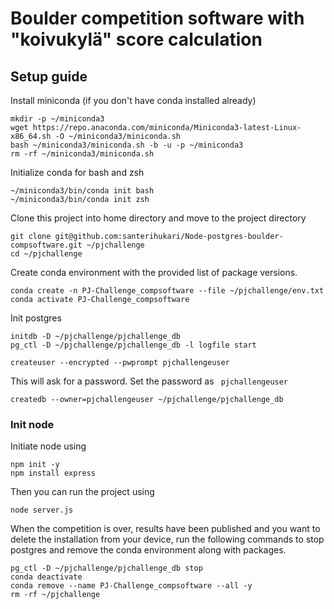 # Boulder competition software with "koivukylä" score calculation


## Setup guide

Install miniconda (if you don't have conda installed already)
```
mkdir -p ~/miniconda3
wget https://repo.anaconda.com/miniconda/Miniconda3-latest-Linux-x86_64.sh -O ~/miniconda3/miniconda.sh
bash ~/miniconda3/miniconda.sh -b -u -p ~/miniconda3
rm -rf ~/miniconda3/miniconda.sh
```
Initialize conda for bash and zsh
```
~/miniconda3/bin/conda init bash
~/miniconda3/bin/conda init zsh
```
Clone this project into home directory and move to the project directory
```
git clone git@github.com:santerihukari/Node-postgres-boulder-compsoftware.git ~/pjchallenge
cd ~/pjchallenge
```

Create conda environment with the provided list of package versions.
```
conda create -n PJ-Challenge_compsoftware --file ~/pjchallenge/env.txt
conda activate PJ-Challenge_compsoftware
```

Init postgres
```
initdb -D ~/pjchallenge/pjchallenge_db
pg_ctl -D ~/pjchallenge/pjchallenge_db -l logfile start

createuser --encrypted --pwprompt pjchallengeuser
```
This will ask for a password. Set the password as ```
pjchallengeuser```


```
createdb --owner=pjchallengeuser ~/pjchallenge/pjchallenge_db

```
### Init node
Initiate node using
```
npm init -y
npm install express
```

Then you can run the project using
```
node server.js 
```


When the competition is over, results have been published and you want to delete the installation from your device, run the following commands to stop postgres and remove the conda environment along with packages.
```
pg_ctl -D ~/pjchallenge/pjchallenge_db stop
conda deactivate
conda remove --name PJ-Challenge_compsoftware --all -y
rm -rf ~/pjchallenge
```